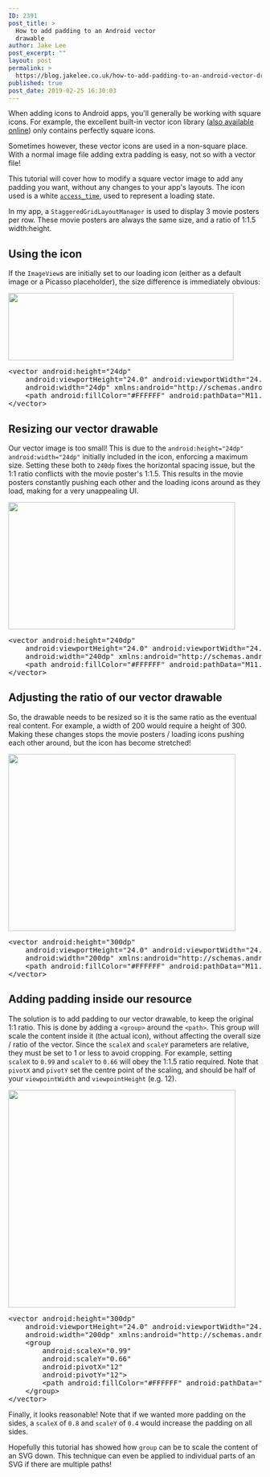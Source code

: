 ```yaml
---
ID: 2391
post_title: >
  How to add padding to an Android vector
  drawable
author: Jake Lee
post_excerpt: ""
layout: post
permalink: >
  https://blog.jakelee.co.uk/how-to-add-padding-to-an-android-vector-drawable/
published: true
post_date: 2019-02-25 16:30:03
---
```

When adding icons to Android apps, you'll generally be working with square icons. For example, the excellent built-in vector icon library (<a href="https://material.io/tools/icons/?style=baseline" target="_blank" rel="noopener noreferrer">also available online</a>) only contains perfectly square icons.

Sometimes however, these vector icons are used in a non-square place. With a normal image file adding extra padding is easy, not so with a vector file!

This tutorial will cover how to modify a square vector image to add any padding you want, without any changes to your app's layouts. The icon used is a white <code><a href="https://material.io/tools/icons/?search=tim&amp;icon=access_time">access_time</a></code>, used to represent a loading state.

<!--more-->

In my app, a <code>StaggeredGridLayoutManager</code> is used to display 3 movie posters per row. These movie posters are always the same size, and a ratio of 1:1.5 width:height.
<h2>Using the icon</h2>
If the <code>ImageView</code>s are initially set to our loading icon (either as a default image or a Picasso placeholder), the size difference is immediately obvious:

<a href="https://blog.jakelee.co.uk/wp-content/uploads/2019/02/1.png"><img class="aligncenter size-full wp-image-2394" src="https://blog.jakelee.co.uk/wp-content/uploads/2019/02/1.png" alt="" width="448" height="134" /></a>
<pre>&lt;vector android:height="24dp"
    android:viewportHeight="24.0" android:viewportWidth="24.0"
    android:width="24dp" xmlns:android="http://schemas.android.com/apk/res/android"&gt;
    &lt;path android:fillColor="#FFFFFF" android:pathData="M11.99,2C6.47,2 2,6.48 2,12s4.47,10 9.99,10C17.52,22 22,17.52 22,12S17.52,2 11.99,2zM12,20c-4.42,0 -8,-3.58 -8,-8s3.58,-8 8,-8 8,3.58 8,8 -3.58,8 -8,8zM12.5,7H11v6l5.25,3.15 0.75,-1.23 -4.5,-2.67z"/&gt;
&lt;/vector&gt;</pre>
<h2>Resizing our vector drawable</h2>
Our vector image is too small! This is due to the <code>android:height="24dp" android:width="24dp"</code> initially included in the icon, enforcing a maximum size. Setting these both to <code>240dp</code> fixes the horizontal spacing issue, but the 1:1 ratio conflicts with the movie poster's 1:1.5. This results in the movie posters constantly pushing each other and the loading icons around as they load, making for a very unappealing UI.

<a href="https://blog.jakelee.co.uk/wp-content/uploads/2019/02/2.png"><img class="aligncenter size-full wp-image-2395" src="https://blog.jakelee.co.uk/wp-content/uploads/2019/02/2.png" alt="" width="451" height="253" /></a>
<pre>&lt;vector android:height="240dp"
    android:viewportHeight="24.0" android:viewportWidth="24.0"
    android:width="240dp" xmlns:android="http://schemas.android.com/apk/res/android"&gt;
    &lt;path android:fillColor="#FFFFFF" android:pathData="M11.99,2C6.47,2 2,6.48 2,12s4.47,10 9.99,10C17.52,22 22,17.52 22,12S17.52,2 11.99,2zM12,20c-4.42,0 -8,-3.58 -8,-8s3.58,-8 8,-8 8,3.58 8,8 -3.58,8 -8,8zM12.5,7H11v6l5.25,3.15 0.75,-1.23 -4.5,-2.67z"/&gt;
&lt;/vector&gt;</pre>
<h2>Adjusting the ratio of our vector drawable</h2>
So, the drawable needs to be resized so it is the same ratio as the eventual real content. For example, a width of 200 would require a height of 300. Making these changes stops the movie posters / loading icons pushing each other around, but the icon has become stretched!

<a href="https://blog.jakelee.co.uk/wp-content/uploads/2019/02/3.png"><img class="aligncenter size-full wp-image-2396" src="https://blog.jakelee.co.uk/wp-content/uploads/2019/02/3.png" alt="" width="452" height="352" /></a>
<pre>&lt;vector android:height="300dp"
    android:viewportHeight="24.0" android:viewportWidth="24.0"
    android:width="200dp" xmlns:android="http://schemas.android.com/apk/res/android"&gt;
    &lt;path android:fillColor="#FFFFFF" android:pathData="M11.99,2C6.47,2 2,6.48 2,12s4.47,10 9.99,10C17.52,22 22,17.52 22,12S17.52,2 11.99,2zM12,20c-4.42,0 -8,-3.58 -8,-8s3.58,-8 8,-8 8,3.58 8,8 -3.58,8 -8,8zM12.5,7H11v6l5.25,3.15 0.75,-1.23 -4.5,-2.67z"/&gt;
&lt;/vector&gt;</pre>
<h2>Adding padding inside our resource</h2>
The solution is to add padding to our vector drawable, to keep the original 1:1 ratio. This is done by adding a <code>&lt;group&gt;</code> around the <code>&lt;path&gt;</code>. This group will scale the content inside it (the actual icon), without affecting the overall size / ratio of the vector. Since the <code>scaleX</code> and <code>scaleY</code> parameters are relative, they must be set to 1 or less to avoid cropping. For example, setting <code>scaleX</code> to <code>0.99</code> and <code>scaleY</code> to <code>0.66</code> will obey the 1:1.5 ratio required. Note that <code>pivotX</code> and <code>pivotY</code> set the centre point of the scaling, and should be half of your <code>viewpointWidth</code> and <code>viewpointHeight</code> (e.g. 12).

<a href="https://blog.jakelee.co.uk/wp-content/uploads/2019/02/4.png"><img class="aligncenter size-full wp-image-2397" src="https://blog.jakelee.co.uk/wp-content/uploads/2019/02/4.png" alt="" width="452" height="433" /></a>
<pre>&lt;vector android:height="300dp"
    android:viewportHeight="24.0" android:viewportWidth="24.0"
    android:width="200dp" xmlns:android="http://schemas.android.com/apk/res/android"&gt;
    &lt;group
        android:scaleX="0.99"
        android:scaleY="0.66"
        android:pivotX="12"
        android:pivotY="12"&gt;
        &lt;path android:fillColor="#FFFFFF" android:pathData="M11.99,2C6.47,2 2,6.48 2,12s4.47,10 9.99,10C17.52,22 22,17.52 22,12S17.52,2 11.99,2zM12,20c-4.42,0 -8,-3.58 -8,-8s3.58,-8 8,-8 8,3.58 8,8 -3.58,8 -8,8zM12.5,7H11v6l5.25,3.15 0.75,-1.23 -4.5,-2.67z"/&gt;
    &lt;/group&gt;
&lt;/vector&gt;</pre>
Finally, it looks reasonable! Note that if we wanted more padding on the sides, a <code>scaleX</code> of <code>0.8</code> and <code>scaleY</code> of <code>0.4</code> would increase the padding on all sides.

Hopefully this tutorial has showed how <code>group</code> can be to scale the content of an SVG down. This technique can even be applied to individual parts of an SVG if there are multiple paths!

&nbsp;